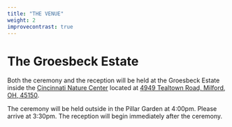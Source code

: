 ```yaml
---
title: "THE VENUE"
weight: 2
improvecontrast: true
---
```


# The Groesbeck Estate

Both the ceremony and the reception will be held at the Groesbeck Estate inside the [Cincinnati Nature Center](https://www.cincynature.org/) 
located at [4949 Tealtown Road, Milford, OH, 45150](https://www.google.com/maps/place/Cincinnati+Nature+Center/@39.1265032,-84.2478301,17z/data=!3m1!4b1!4m5!3m4!1s0x8840fc200734cfc3:0x176df146ff1ea779!8m2!3d39.1265032!4d-84.2456414). 

The ceremony will be held outside in the Pillar Garden at 4:00pm. Please arrive at 3:30pm. The reception will begin 
immediately after the ceremony.
